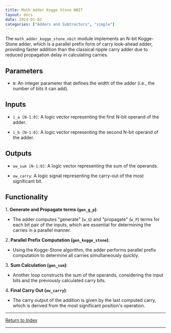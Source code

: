 ```yaml
---
title: Math Adder Kogge Stone NBIT
layout: docs
date: 2024-01-02
categories: ["Adders and Subtractors", "simple"]
---
```


The `math_adder_kogge_stone_nbit` module implements an N-bit Kogge-Stone adder, which is a parallel prefix form of carry look-ahead adder, providing faster addition than the classical ripple carry adder due to reduced propagation delay in calculating carries.

## Parameters

- `N`: An integer parameter that defines the width of the adder (i.e., the number of bits it can add).

## Inputs

- `i_a [N-1:0]`: A logic vector representing the first N-bit operand of the adder.

- `i_b [N-1:0]`: A logic vector representing the second N-bit operand of the adder.

## Outputs

- `ow_sum [N-1:0]`: A logic vector representing the sum of the operands.

- `ow_carry`: A logic signal representing the carry-out of the most significant bit.

## Functionality

1\. **Generate and Propagate terms (`gen_g_p`)**:

- The adder computes "generate" (`w_G`) and "propagate" (`w_P`) terms for each bit pair of the inputs, which are essential for determining the carries in a parallel manner.

2\. **Parallel Prefix Computation (`gen_kogge_stone`)**:

- Using the Kogge-Stone algorithm, the adder performs parallel prefix computation to determine all carries simultaneously quickly.

3\. **Sum Calculation (`gen_sum`)**:

- Another loop constructs the sum of the operands, considering the input bits and the previously calculated carry bits.

4\. **Final Carry Out (`ow_carry`)**:

- The carry output of the addition is given by the last computed carry, which is derived from the most significant position's operation.

---

[Return to Index](/docs/mark_down/rtl/)

---
